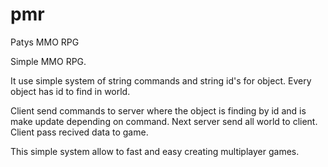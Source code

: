 # pmr
Patys MMO RPG

Simple MMO RPG. 

It use simple system of string commands and string id's for object.
Every object has id to find in world.

Client send commands to server where the object is finding by id and is make update depending on command. Next server send all world to client. Client pass recived data to game.

This simple system allow to fast and easy creating multiplayer games.
